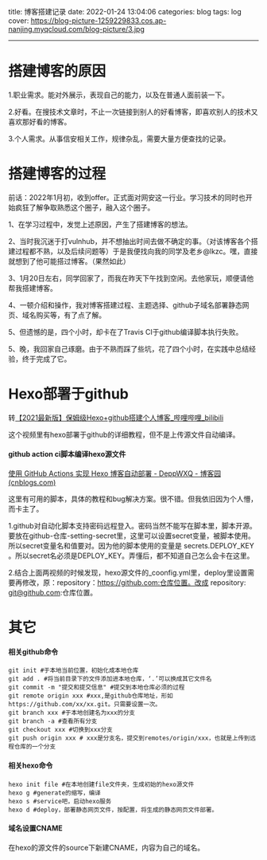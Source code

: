 title: 博客搭建记录
date: 2022-01-24 13:04:06
categories: blog
tags: log
cover: https://blog-picture-1259229833.cos.ap-nanjing.myqcloud.com/blog-picture/3.jpg

------



# 搭建博客的原因

1.职业需求。能对外展示，表现自己的能力，以及在普通人面前装一下。

2.好看。在搜技术文章时，不止一次链接到别人的好看博客，即喜欢别人的技术又喜欢那好看的博客。

3.个人需求。从事信安相关工作，规律杂乱，需要大量方便查找的记录。

# 搭建博客的过程

前话：2022年1月初，收到offer。正式面对网安这一行业。学习技术的同时也开始疯狂了解争取熟悉这个圈子，融入这个圈子。

1、在学习过程中，发觉上述原因，产生了搭建博客的想法。

2、当时我沉迷于打vulnhub，并不想抽出时间去做不确定的事。（对该博客各个搭建过程都不熟，以及后续问题等）于是我便找向我的同学及老乡@lkzc。嘿，直接就想到了他可能搭过博客。（果然如此）

3、1月20日左右，同学回家了，而我在昨天下午找到空闲。去他家玩，顺便请他帮我搭建博客。

4、一顿介绍和操作，我对博客搭建过程、主题选择、github子域名部署静态网页、域名购买等，有了点了解。

5、但遗憾的是，四个小时，却卡在了Travis CI于github编译脚本执行失败。

5、晚，我回家自己琢磨。由于不熟而踩了些坑，花了四个小时，在实践中总结经验，终于完成了它。

# Hexo部署于github

转[【2021最新版】保姆级Hexo+github搭建个人博客_哔哩哔哩_bilibili](https://www.bilibili.com/video/BV1mU4y1j72n?p=1)

这个视频里有hexo部署于github的详细教程，但不是上传源文件自动编译。

#### github action ci脚本编译hexo源文件

[使用 GitHub Actions 实现 Hexo 博客自动部署 - DeppWXQ - 博客园 (cnblogs.com)](https://www.cnblogs.com/deppwang/p/12326906.html)

这里有可用的脚本，具体的教程和bug解决方案。很不错。但我依旧因为个人懵，而卡主了。

1.github对自动化脚本支持密码远程登入。密码当然不能写在脚本里，脚本开源。要放在github-仓库-setting-secret里，这里可以设置secret变量，被脚本使用。所以secret变量名和值要对。因为他的脚本使用的变量是 secrets.DEPLOY_KEY 。所以secret名必须是DEPLOY_KEY。弄懂后，都不知道自己怎么会卡在这里。

2.结合上面两视频的时候发现，hexo源文件的_coonfig.yml里，deploy里设置需要再修改，原：repository：https://github.com:仓库位置。改成 repository: git@github.com:仓库位置。

# 其它

#### 相关github命令

```shell
git init #于本地当前位置，初始化成本地仓库
git add . #将当前目录下的文件添加进本地仓库，‘.’可以换成其它文件名
git commit -m "提交和提交信息" #提交到本地仓库必须的过程
git remote origin xxx #xxx,是github仓库地址，形如https://github.com/xx/xx.git。只需要设置一次。
git branch xxx #于本地创建名为xxx的分支
git branch -a #查看所有分支
git checkout xxx #切换到xxx分支
git push origin xxx # xxx是分支名，提交到remotes/origin/xxx，也就是上传到远程仓库的一个分支
```

#### 相关hexo命令

```
hexo init file #在本地创建file文件夹，生成初始的hexo源文件
hexo g #generate的缩写，编译
hexo s #service吧，启动hexo服务
hexo d #deploy，部署静态网页文件，按配置，将生成的静态网页文件部署。
```

#### 域名设置CNAME

在hexo的源文件的source下新建CNAME，内容为自己的域名。